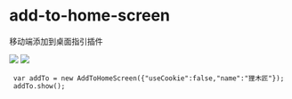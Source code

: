 # add-to-home-screen
移动端添加到桌面指引插件

 ![](http://7u2qrr.com1.z0.glb.clouddn.com/android1.png?imageView2/2/w/211)
 ![](http://7u2qrr.com1.z0.glb.clouddn.com/ios.png?imageView2/2/w/200)

     var addTo = new AddToHomeScreen({"useCookie":false,"name":"狸木匠"});
     addTo.show();
